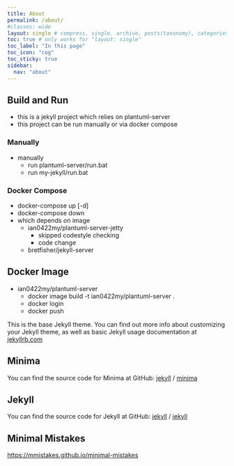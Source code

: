 ```yaml
---
title: About
permalink: /about/
#classes: wide
layout: single # compress, single. archive, posts(taxonomy), categories(taxonomy),tags(taxonomy),collection(taxonomy),home(page), splash
toc: true # only works for "layout: single"
toc_label: "In this page"
toc_icon: "cog"
toc_sticky: true
sidebar:
  nav: "about"
---
```


## Build and Run

* this is a jekyll project which relies on plantuml-server
* this project can be run manually or via docker compose

### Manually

* manually
  * run plantuml-server/run.bat
  * run my-jekyll/run.bat

### Docker Compose

* docker-compose up [-d]
* docker-compose down
* which depends on image
  * ian0422my/plantuml-server-jetty
    * skipped codestyle checking
    * code change
  * bretfisher/jekyll-server

## Docker Image

* ian0422my/plantuml-server
  * docker image build -t ian0422my/plantuml-server .
  * docker login
  * docker push

This is the base Jekyll theme. You can find out more info about customizing your Jekyll theme, as well as basic Jekyll usage documentation at [jekyllrb.com](https://jekyllrb.com/)

## Minima

You can find the source code for Minima at GitHub:
[jekyll][jekyll-organization] /
[minima](https://github.com/jekyll/minima)

## Jekyll

You can find the source code for Jekyll at GitHub:
[jekyll][jekyll-organization] /
[jekyll](https://github.com/jekyll/jekyll)

[jekyll-organization]: https://github.com/jekyll

## Minimal Mistakes

<https://mmistakes.github.io/minimal-mistakes>



